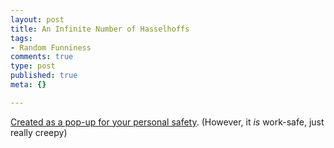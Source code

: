 ```yaml
--- 
layout: post
title: An Infinite Number of Hasselhoffs
tags: 
- Random Funniness
comments: true
type: post
published: true
meta: {}

---
```

<a href="http://www.brethorsting.com/mt3/archives/images/hasselhoffian-recursion.html" onclick="window.open('http://www.brethorsting.com/mt3/archives/images/hasselhoffian-recursion.html','popup','width=220,height=340,scrollbars=no,resizable=no,toolbar=no,directories=no,location=no,menubar=no,status=no,left=0,top=0'); return false">Created as a pop-up for your personal safety</a>. (However, it *is* work-safe, just really creepy)
